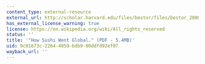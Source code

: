 ```yaml
---
content_type: external-resource
external_url: http://scholar.harvard.edu/files/bestor/files/bestor_2000_-_how_sushi_went_global.pdf?m=1431455874
has_external_license_warning: true
license: https://en.wikipedia.org/wiki/All_rights_reserved
status: ''
title: '"How Sushi Went Global." (PDF - 5.4MB)'
uid: 9c01673c-2264-4059-bdb9-00ddfd92ef07
wayback_url: ''
---
```

